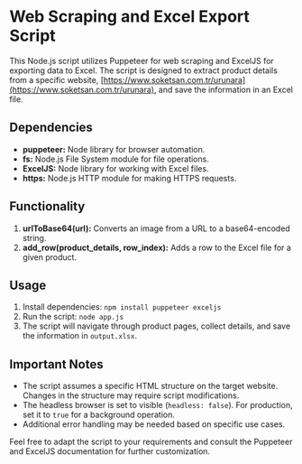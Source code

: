 # Web Scraping and Excel Export Script

This Node.js script utilizes Puppeteer for web scraping and ExcelJS for exporting data to Excel. The script is designed to extract product details from a specific website, [https://www.soketsan.com.tr/urunara](https://www.soketsan.com.tr/urunara), and save the information in an Excel file.

## Dependencies
- **puppeteer:** Node library for browser automation.
- **fs:** Node.js File System module for file operations.
- **ExcelJS:** Node library for working with Excel files.
- **https:** Node.js HTTP module for making HTTPS requests.

## Functionality
1. **urlToBase64(url):** Converts an image from a URL to a base64-encoded string.
2. **add_row(product_details, row_index):** Adds a row to the Excel file for a given product.

## Usage
1. Install dependencies: `npm install puppeteer exceljs`
2. Run the script: `node app.js`
3. The script will navigate through product pages, collect details, and save the information in `output.xlsx`.

## Important Notes
- The script assumes a specific HTML structure on the target website. Changes in the structure may require script modifications.
- The headless browser is set to visible (`headless: false`). For production, set it to `true` for a background operation.
- Additional error handling may be needed based on specific use cases.

Feel free to adapt the script to your requirements and consult the Puppeteer and ExcelJS documentation for further customization.